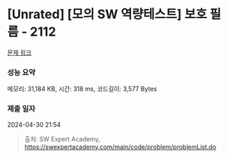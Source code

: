 # [Unrated] [모의 SW 역량테스트] 보호 필름 - 2112 

[문제 링크](https://swexpertacademy.com/main/code/problem/problemDetail.do?contestProbId=AV5V1SYKAaUDFAWu) 

### 성능 요약

메모리: 31,184 KB, 시간: 318 ms, 코드길이: 3,577 Bytes

### 제출 일자

2024-04-30 21:54



> 출처: SW Expert Academy, https://swexpertacademy.com/main/code/problem/problemList.do